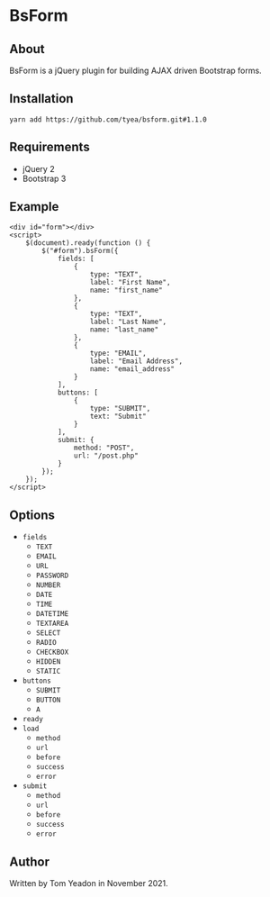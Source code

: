 # BsForm

## About

BsForm is a jQuery plugin for building AJAX driven Bootstrap forms.

## Installation

```
yarn add https://github.com/tyea/bsform.git#1.1.0
```

## Requirements

* jQuery 2
* Bootstrap 3

## Example

```
<div id="form"></div>
<script>
	$(document).ready(function () {
		$("#form").bsForm({
			fields: [
				{
					type: "TEXT",
					label: "First Name",
					name: "first_name"
				},
				{
					type: "TEXT",
					label: "Last Name",
					name: "last_name"
				},
				{
					type: "EMAIL",
					label: "Email Address",
					name: "email_address"
				}
			],
			buttons: [
				{
					type: "SUBMIT",
					text: "Submit"
				}
			],
			submit: {
				method: "POST",
				url: "/post.php"
			}
		});
	});
</script>
```

## Options

* `fields`
	* `TEXT`
	* `EMAIL`
	* `URL`
	* `PASSWORD`
	* `NUMBER`
	* `DATE`
	* `TIME`
	* `DATETIME`
	* `TEXTAREA`
	* `SELECT`
	* `RADIO`
	* `CHECKBOX`
	* `HIDDEN`
	* `STATIC`
* `buttons`
	* `SUBMIT`
	* `BUTTON`
	* `A`
* `ready`
* `load`
	* `method`
	* `url`
	* `before`
	* `success`
	* `error`
* `submit`
	* `method`
	* `url`
	* `before`
	* `success`
	* `error`

## Author

Written by Tom Yeadon in November 2021.
